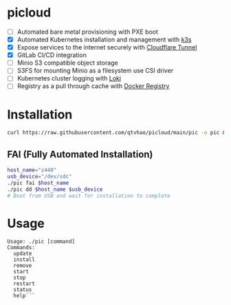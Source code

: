 # picloud
- [ ] Automated bare metal provisioning with PXE boot
- [x] Automated Kubernetes installation and management with [k3s](https://k3s.io/)
- [x] Expose services to the internet securely with [Cloudflare Tunnel](https://www.cloudflare.com/products/tunnel/)
- [x] GitLab CI/CD integration
- [ ] Minio S3 compatible object storage
- [ ] S3FS for mounting Minio as a filesystem use CSI driver
- [ ] Kubernetes cluster logging with [Loki](https://grafana.com/oss/loki/)
- [ ] Registry as a pull through cache with [Docker Registry](https://docs.docker.com/registry/)
# Installation
```bash
curl https://raw.githubusercontent.com/qtvhao/picloud/main/pic -o pic && chmod +x pic
```

## FAI (Fully Automated Installation)
```bash
host_name="z440"
usb_device="/dev/sdc"
./pic fai $host_name
./pic dd $host_name $usb_device
# Boot from USB and wait for installation to complete
```

# Usage
```text
Usage: ./pic [command]
Commands:
  update
  install
  remove
  start
  stop
  restart
  status
  help```